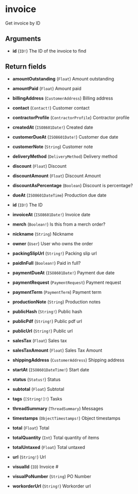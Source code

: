 # invoice

Get invoice by ID

## Arguments

-   **id** (`ID!`)
    The ID of the invoice to find

## Return fields

-   **amountOutstanding** (`Float`)
    Amount outstanding

-   **amountPaid** (`Float`)
    Amount paid

-   **billingAddress** (`CustomerAddress`)
    Billing address

-   **contact** (`Contact!`)
    Customer contact

-   **contractorProfile** (`ContractorProfile`)
    Contractor profile

-   **createdAt** (`ISO8601Date!`)
    Created date

-   **customerDueAt** (`ISO8601Date!`)
    Customer due date

-   **customerNote** (`String`)
    Customer note

-   **deliveryMethod** (`DeliveryMethod`)
    Delivery method

-   **discount** (`Float`)
    Discount

-   **discountAmount** (`Float`)
    Discount Amount

-   **discountAsPercentage** (`Boolean`)
    Discount is percentage?

-   **dueAt** (`ISO8601DateTime`)
    Production due date

-   **id** (`ID!`)
    The ID

-   **invoiceAt** (`ISO8601Date!`)
    Invoice date

-   **merch** (`Boolean!`)
    Is this from a merch order?

-   **nickname** (`String`)
    Nickname

-   **owner** (`User`)
    User who owns the order

-   **packingSlipUrl** (`String!`)
    Packing slip url

-   **paidInFull** (`Boolean!`)
    Paid in full?

-   **paymentDueAt** (`ISO8601Date!`)
    Payment due date

-   **paymentRequest** (`PaymentRequest`)
    Payment request

-   **paymentTerm** (`PaymentTerm`)
    Payment term

-   **productionNote** (`String`)
    Production notes

-   **publicHash** (`String!`)
    Public hash

-   **publicPdf** (`String!`)
    Public pdf url

-   **publicUrl** (`String!`)
    Public url

-   **salesTax** (`Float`)
    Sales tax

-   **salesTaxAmount** (`Float`)
    Sales Tax Amount

-   **shippingAddress** (`CustomerAddress`)
    Shipping address

-   **startAt** (`ISO8601DateTime!`)
    Start date

-   **status** (`Status!`)
    Status

-   **subtotal** (`Float`)
    Subtotal

-   **tags** (`[String!]!`)
    Tasks

-   **threadSummary** (`ThreadSummary`)
    Messages

-   **timestamps** (`ObjectTimestamps!`)
    Object timestamps

-   **total** (`Float`)
    Total

-   **totalQuantity** (`Int`)
    Total quantity of items

-   **totalUntaxed** (`Float`)
    Total untaxed

-   **url** (`String!`)
    Url

-   **visualId** (`ID`)
    Invoice #

-   **visualPoNumber** (`String`)
    PO Number

-   **workorderUrl** (`String!`)
    Workorder url
